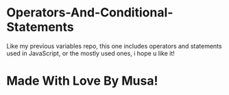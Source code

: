 # Operators-And-Conditional-Statements
Like my previous variables repo, this one includes operators and statements used in JavaScript, or the mostly used ones, i hope u like it!

# Made With Love By Musa!